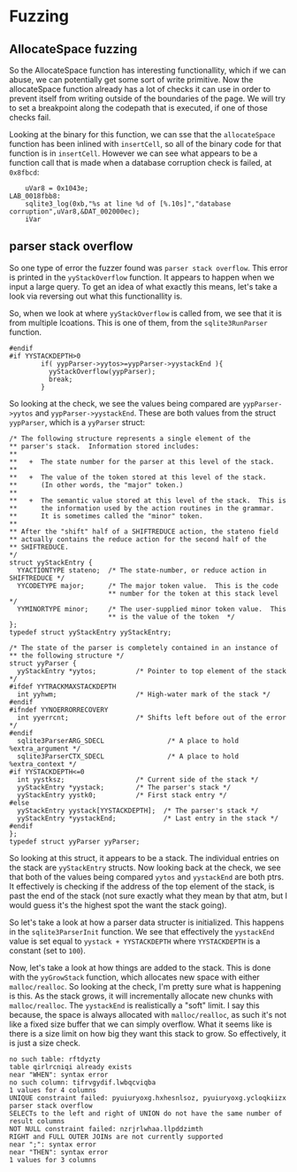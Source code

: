# Fuzzing

## AllocateSpace fuzzing

So the AllocateSpace function has interesting functionallity, which if we can abuse, we can potentially get some sort of write primitive. Now the allocateSpace function already has a lot of checks it can use in order to prevent itself from writing outside of the boundaries of the page. We will try to set a breakpoint along the codepath that is executed, if one of those checks fail.

Looking at the binary for this function, we can sse that the `allocateSpace` function has been inlined with `insertCell`, so all of the binary code for that function is in `insertCell`. However we can see what appears to be a function call that is made when a database corruption check is failed, at `0x8fbcd`:

```
    uVar8 = 0x1043e;
LAB_0018fbb8:
    sqlite3_log(0xb,"%s at line %d of [%.10s]","database corruption",uVar8,&DAT_002000ec);
    iVar
```

## parser stack overflow

So one type of error the fuzzer found was `parser stack overflow`. This error is printed in the `yyStackOverflow` function. It appears to happen when we input a large query. To get an idea of what exactly this means, let's take a look via reversing out what this functionallity is.

So, when we look at where `yyStackOverflow` is called from, we see that it is from multiple lcoations. This is one of them, from the `sqlite3RunParser` function.

```
#endif
#if YYSTACKDEPTH>0
        if( yypParser->yytos>=yypParser->yystackEnd ){
          yyStackOverflow(yypParser);
          break;
        }
```

So looking at the check, we see the values being compared are `yypParser->yytos` and `yypParser->yystackEnd`. These are both values from the struct `yypParser`, which is a `yyParser` struct:

```
/* The following structure represents a single element of the
** parser's stack.  Information stored includes:
**
**   +  The state number for the parser at this level of the stack.
**
**   +  The value of the token stored at this level of the stack.
**      (In other words, the "major" token.)
**
**   +  The semantic value stored at this level of the stack.  This is
**      the information used by the action routines in the grammar.
**      It is sometimes called the "minor" token.
**
** After the "shift" half of a SHIFTREDUCE action, the stateno field
** actually contains the reduce action for the second half of the
** SHIFTREDUCE.
*/
struct yyStackEntry {
  YYACTIONTYPE stateno;  /* The state-number, or reduce action in SHIFTREDUCE */
  YYCODETYPE major;      /* The major token value.  This is the code
                         ** number for the token at this stack level */
  YYMINORTYPE minor;     /* The user-supplied minor token value.  This
                         ** is the value of the token  */
};
typedef struct yyStackEntry yyStackEntry;

/* The state of the parser is completely contained in an instance of
** the following structure */
struct yyParser {
  yyStackEntry *yytos;          /* Pointer to top element of the stack */
#ifdef YYTRACKMAXSTACKDEPTH
  int yyhwm;                    /* High-water mark of the stack */
#endif
#ifndef YYNOERRORRECOVERY
  int yyerrcnt;                 /* Shifts left before out of the error */
#endif
  sqlite3ParserARG_SDECL                /* A place to hold %extra_argument */
  sqlite3ParserCTX_SDECL                /* A place to hold %extra_context */
#if YYSTACKDEPTH<=0
  int yystksz;                  /* Current side of the stack */
  yyStackEntry *yystack;        /* The parser's stack */
  yyStackEntry yystk0;          /* First stack entry */
#else
  yyStackEntry yystack[YYSTACKDEPTH];  /* The parser's stack */
  yyStackEntry *yystackEnd;            /* Last entry in the stack */
#endif
};
typedef struct yyParser yyParser;
```

So looking at this struct, it appears to be a stack. The individual entries on the stack are 
`yyStackEntry` structs. Now looking back at the check, we see that both of the values being compared `yytos` and `yystackEnd` are both ptrs. It effectively is checking if the address of the top element of the stack, is past the end of the stack (not sure exactly what they mean by that atm, but I would guess it's the highest spot the want the stack going).

So let's take a look at how a parser data structer is initialized. This happens in the `sqlite3ParserInit` function. We see that effectively the `yystackEnd` value is set equal to `yystack + YYSTACKDEPTH` where `YYSTACKDEPTH` is a constant (set to `100`).

Now, let's take a look at how things are added to the stack. This is done with the `yyGrowStack` function, which allocates new space with either `malloc/realloc`. So looking at the check, I'm pretty sure what is happening is this. As the stack grows, it will incrementally allocate new chunks with `malloc/realloc`. The `yystackEnd` is realistically a "soft" limit. I say this because, the space is always allocated with `malloc/realloc`, as such it's not like a fixed size buffer that we can simply overflow. What it seems like is there is a size limit on how big they want this stack to grow. So effectively, it is just a size check.

```
no such table: rftdyzty
table qirlrcniqi already exists
near "WHEN": syntax error
no such column: tifrvgydif.lwbqcviqba
1 values for 4 columns
UNIQUE constraint failed: pyuiuryoxg.hxhesnlsoz, pyuiuryoxg.ycloqkiizx
parser stack overflow
SELECTs to the left and right of UNION do not have the same number of result columns
NOT NULL constraint failed: nzrjrlwhaa.llpddzimth
RIGHT and FULL OUTER JOINs are not currently supported
near ";": syntax error
near "THEN": syntax error
1 values for 3 columns
```









